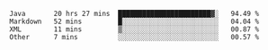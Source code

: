 <!--START_SECTION:waka-->
```text
Java       20 hrs 27 mins  ███████████████████████▓░   94.49 % 
Markdown   52 mins         █░░░░░░░░░░░░░░░░░░░░░░░░   04.04 % 
XML        11 mins         ▒░░░░░░░░░░░░░░░░░░░░░░░░   00.87 % 
Other      7 mins          ░░░░░░░░░░░░░░░░░░░░░░░░░   00.57 % 
```
<!--END_SECTION:waka-->
